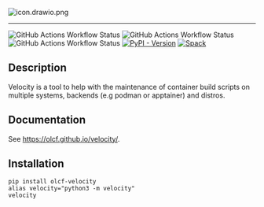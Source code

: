 ![icon.drawio.png](misc/artwork/icon_name.drawio.png)

-----------------------------------------------------------

![GitHub Actions Workflow Status](https://img.shields.io/github/actions/workflow/status/olcf/velocity/tests?event=push&style=flat-square&label=test)
![GitHub Actions Workflow Status](https://img.shields.io/github/actions/workflow/status/olcf/velocity/docs?branch=develop&event=push&style=flat-square&label=deploy%20docs)
![GitHub Actions Workflow Status](https://img.shields.io/github/actions/workflow/status/olcf/velocity/build?event=release&style=flat-square&label=build)
[![PyPI - Version](https://img.shields.io/pypi/v/olcf-velocity?style=flat-square&color=%23FFD242)](https://pypi.org/project/olcf-velocity)
[![Spack](https://img.shields.io/spack/v/py-olcf-velocity?style=flat-square&color=%230F3A80)](https://packages.spack.io/package.html?name=py-olcf-velocity)

## Description
Velocity is a tool to help with the maintenance of container build scripts on 
multiple systems, backends (e.g podman or apptainer) and distros.

## Documentation
See <https://olcf.github.io/velocity/>.

## Installation
``` commandline
pip install olcf-velocity
alias velocity="python3 -m velocity"
velocity
```
